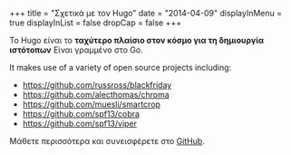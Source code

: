+++
title = "Σχετικά με τον Hugo"
date = "2014-04-09"
displayInMenu = true
displayInList = false
dropCap = false
+++

Το Hugo είναι το **ταχύτερο πλαίσιο στον κόσμο για τη δημιουργία ιστότοπων** Είναι γραμμένο στο Go.

It makes use of a variety of open source projects including:

* https://github.com/russross/blackfriday
* https://github.com/alecthomas/chroma
* https://github.com/muesli/smartcrop
* https://github.com/spf13/cobra
* https://github.com/spf13/viper


Μάθετε περισσότερα και συνεισφέρετε στο [GitHub](https://github.com/gohugoio).

